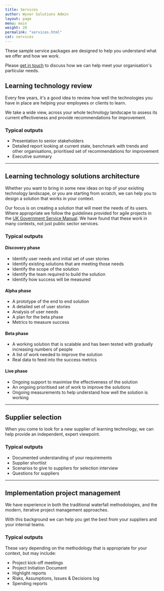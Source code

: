 ```yaml
---
title: Services
author: Wyver Solutions Admin
layout: page
menu: main
weight: 20
permalink: "services.html"
cat: services
---
```

These sample service packages are designed to help you understand what we offer and how we work.

Please <a href="/contact.html">get in touch</a> to discuss how we can help meet your organisation's particular needs.

## Learning technology review

Every few years, it's a good idea to review how well the technologies you have in place are helping your employees or clients to learn.

We take a wide view, across your whole technology landscape to assess its current effectiveness and provide recommendations for improvement.

### Typical outputs

<ul>
<li>Presentation to senior stakeholders</li>
<li>Detailed report looking at current state, benchmark with trends and other organisations, prioritised set of recommendations for improvement</li>
<li>Executive summary</li>
</ul>

<hr />

## Learning technology solutions architecture

Whether you want to bring in some new ideas on top of your existing technology landscape, or you are starting from scratch, we can help you to design a solution that works in your context.

Our focus is on creating a solution that will meet the needs of its users. Where appropriate we follow the guidelines provided for agile projects in the <a href="https://www.gov.uk/service-manual" target="_blank">UK Government Service Manual</a>. We have found that these work in many contexts, not just public sector services.

### Typical outputs

#### Discovery phase

<ul>
    <li>Identify user needs and initial set of user stories</li>
    <li>Identify existing solutions that are meeting those needs</li>
    <li>Identify the scope of the solution</li>
    <li>Identify the team required to build the solution</li>
    <li>Identify how success will be measured</li>
</ul>

#### Alpha phase

<ul>
    <li>A prototype of the end to end solution</li>
    <li>A detailed set of user stories</li>
    <li>Analysis of user needs</li>
    <li>A plan for the beta phase</li>
    <li>Metrics to measure success</li>
</ul>

#### Beta phase

<ul>
    <li>A working solution that is scalable and has been tested with gradually increasing numbers of people</li>
    <li>A list of work needed to improve the solution</li>
    <li>Real data to feed into the success metrics</li>
</ul>

#### Live phase

<ul>
    <li>Ongoing support to maximise the effectiveness of the solution</li>
    <li>An ongoing prioritised set of work to improve the solutions</li>
    <li>Ongoing measurements to help understand how well the solution is working</li>
</ul>

<hr />

## Supplier selection

When you come to look for a new supplier of learning technology, we can help provide an independent, expert viewpoint.

### Typical outputs

<ul>
    <li>Documented understanding of your requirements</li>
    <li>Supplier shortlist</li>
    <li>Scenarios to give to suppliers for selection interview</li>
    <li>Questions for suppliers</li>
</ul>

<hr />

## Implementation project management

We have experience in both the traditional waterfall methodologies, and the modern, iterative project management approaches.

With this background we can help you get the best from your suppliers and your internal teams.

### Typical outputs

These vary depending on the methodology that is appropriate for your context, but may include:

- Project kick-off meetings 
- Project Initiation Document
- Highlight reports
- Risks, Assumptions, Issues & Decisions log
- Spending reports


